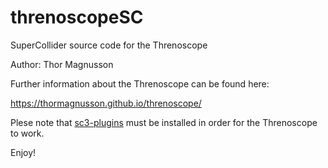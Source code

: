 # threnoscopeSC
SuperCollider source code for the Threnoscope

Author: Thor Magnusson

Further information about the Threnoscope can be found here:

https://thormagnusson.github.io/threnoscope/

Plese note that [sc3-plugins](https://supercollider.github.io/sc3-plugins/) must be installed in order for the Threnoscope to work.

Enjoy!

